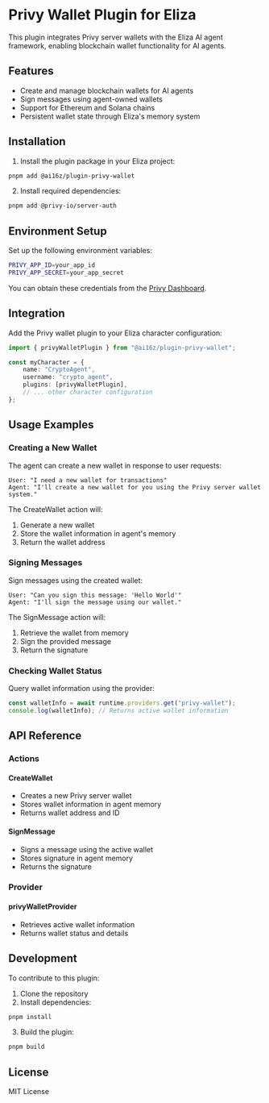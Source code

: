 # Privy Wallet Plugin for Eliza

This plugin integrates Privy server wallets with the Eliza AI agent framework, enabling blockchain wallet functionality for AI agents.

## Features

- Create and manage blockchain wallets for AI agents
- Sign messages using agent-owned wallets
- Support for Ethereum and Solana chains
- Persistent wallet state through Eliza's memory system

## Installation

1. Install the plugin package in your Eliza project:

```bash
pnpm add @ai16z/plugin-privy-wallet
```

2. Install required dependencies:

```bash
pnpm add @privy-io/server-auth
```

## Environment Setup

Set up the following environment variables:

```bash
PRIVY_APP_ID=your_app_id
PRIVY_APP_SECRET=your_app_secret
```

You can obtain these credentials from the [Privy Dashboard](https://console.privy.io/).

## Integration

Add the Privy wallet plugin to your Eliza character configuration:

```typescript
import { privyWalletPlugin } from "@ai16z/plugin-privy-wallet";

const myCharacter = {
    name: "CryptoAgent",
    username: "crypto_agent",
    plugins: [privyWalletPlugin],
    // ... other character configuration
};
```

## Usage Examples

### Creating a New Wallet

The agent can create a new wallet in response to user requests:

```
User: "I need a new wallet for transactions"
Agent: "I'll create a new wallet for you using the Privy server wallet system."
```

The CreateWallet action will:

1. Generate a new wallet
2. Store the wallet information in agent's memory
3. Return the wallet address

### Signing Messages

Sign messages using the created wallet:

```
User: "Can you sign this message: 'Hello World'"
Agent: "I'll sign the message using our wallet."
```

The SignMessage action will:

1. Retrieve the wallet from memory
2. Sign the provided message
3. Return the signature

### Checking Wallet Status

Query wallet information using the provider:

```typescript
const walletInfo = await runtime.providers.get("privy-wallet");
console.log(walletInfo); // Returns active wallet information
```

## API Reference

### Actions

#### CreateWallet

- Creates a new Privy server wallet
- Stores wallet information in agent memory
- Returns wallet address and ID

#### SignMessage

- Signs a message using the active wallet
- Stores signature in agent memory
- Returns the signature

### Provider

#### privyWalletProvider

- Retrieves active wallet information
- Returns wallet status and details

## Development

To contribute to this plugin:

1. Clone the repository
2. Install dependencies:

```bash
pnpm install
```

3. Build the plugin:

```bash
pnpm build
```

## License

MIT License
